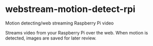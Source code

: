 # webstream-motion-detect-rpi
Motion detecting/web streaming Raspberry Pi video 

Streams video from your Raspberry Pi over the web. When motion is detected, images are saved for later review.
